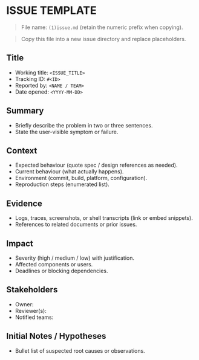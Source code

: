 # ISSUE TEMPLATE

> File name: `(1)issue.md` (retain the numeric prefix when copying).

> Copy this file into a new issue directory and replace placeholders.

## Title
- Working title: `<ISSUE_TITLE>`
- Tracking ID: `#<ID>`
- Reported by: `<NAME / TEAM>`
- Date opened: `<YYYY-MM-DD>`

## Summary
- Briefly describe the problem in two or three sentences.
- State the user-visible symptom or failure.

## Context
- Expected behaviour (quote spec / design references as needed).
- Current behaviour (what actually happens).
- Environment (commit, build, platform, configuration).
- Reproduction steps (enumerated list).

## Evidence
- Logs, traces, screenshots, or shell transcripts (link or embed snippets).
- References to related documents or prior issues.

## Impact
- Severity (high / medium / low) with justification.
- Affected components or users.
- Deadlines or blocking dependencies.

## Stakeholders
- Owner:
- Reviewer(s):
- Notified teams:

## Initial Notes / Hypotheses
- Bullet list of suspected root causes or observations.
